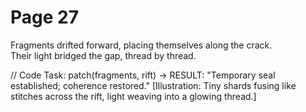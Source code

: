 # Page 27

Fragments drifted forward, placing themselves along the crack.  
Their light bridged the gap, thread by thread.  

// Code Task: patch(fragments, rift) → RESULT: "Temporary seal established; coherence restored."
[Illustration: Tiny shards fusing like stitches across the rift, light weaving into a glowing thread.]
